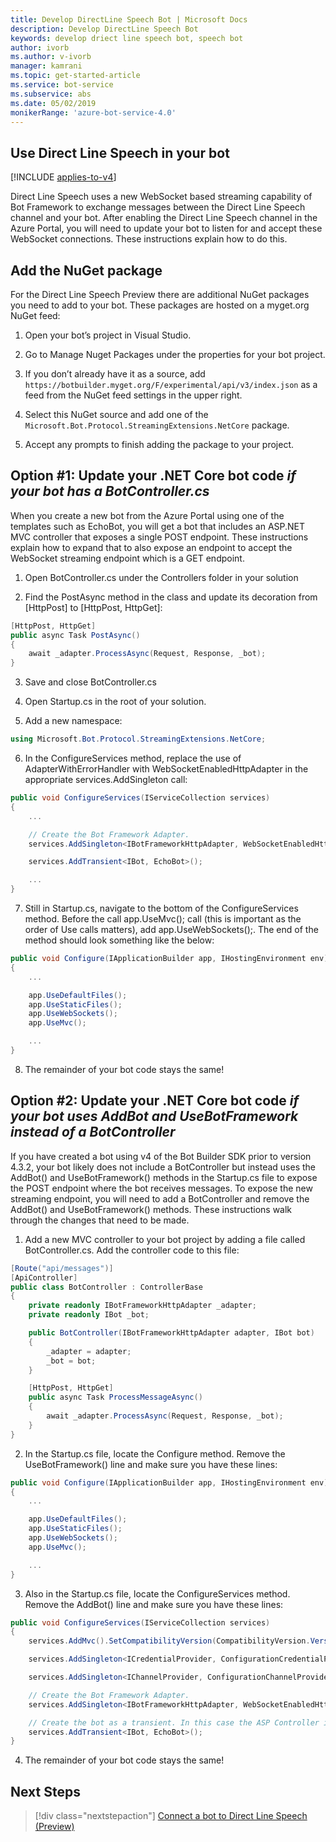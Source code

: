 ```yaml
---
title: Develop DirectLine Speech Bot | Microsoft Docs
description: Develop DirectLine Speech Bot
keywords: develop driect line speech bot, speech bot
author: ivorb
ms.author: v-ivorb
manager: kamrani
ms.topic: get-started-article
ms.service: bot-service
ms.subservice: abs
ms.date: 05/02/2019
monikerRange: 'azure-bot-service-4.0'
---
```


## Use Direct Line Speech in your bot 

[!INCLUDE [applies-to-v4](includes/applies-to.md)]

Direct Line Speech uses a new WebSocket based streaming capability of Bot Framework to exchange messages between the Direct Line Speech 
channel and your bot. After enabling the Direct Line Speech channel in the Azure Portal, you will need to update your bot to listen for 
and accept these WebSocket connections. These instructions explain how to do this.

## Add the NuGet package
For the Direct Line Speech Preview there are additional NuGet packages you need to add to your bot. These packages are hosted on a myget.org NuGet feed:
1.	Open your bot’s project in Visual Studio.

2.	Go to Manage Nuget Packages under the properties for your bot project.

3.	If you don’t already have it as a source, add `https://botbuilder.myget.org/F/experimental/api/v3/index.json` as a feed from the 
NuGet feed settings in the upper right.

4.	Select this NuGet source and add one of the `Microsoft.Bot.Protocol.StreamingExtensions.NetCore` package.

5.	Accept any prompts to finish adding the package to your project.

## Option #1: Update your .NET Core bot code _if your bot has a BotController.cs_
When you create a new bot from the Azure Portal using one of the templates such as EchoBot, you will get a bot that includes an ASP.NET MVC controller that exposes a single POST endpoint. These instructions explain how to expand that to also expose an endpoint to accept the WebSocket streaming endpoint which is a GET endpoint.
1.	Open BotController.cs under the Controllers folder in your solution

2.	Find the PostAsync method in the class and update its decoration from [HttpPost] to [HttpPost, HttpGet]:
```cs
[HttpPost, HttpGet]
public async Task PostAsync()
{ 
    await _adapter.ProcessAsync(Request, Response, _bot);
}
```

3.	Save and close BotController.cs

4.	Open Startup.cs in the root of your solution.

5.	Add a new namespace:

```cs
using Microsoft.Bot.Protocol.StreamingExtensions.NetCore;
```

6.	In the ConfigureServices method, replace the use of AdapterWithErrorHandler with WebSocketEnabledHttpAdapter in the 
appropriate services.AddSingleton call:

```cs
public void ConfigureServices(IServiceCollection services)
{
    ...    

    // Create the Bot Framework Adapter.
    services.AddSingleton<IBotFrameworkHttpAdapter, WebSocketEnabledHttpAdapter>();

    services.AddTransient<IBot, EchoBot>();

    ...
}
```

7. Still in Startup.cs, navigate to the bottom of the ConfigureServices method. Before the call app.UseMvc(); 
call (this is important as the order of Use calls matters), add app.UseWebSockets();. The end of the method should look 
something like the below:

```cs
public void Configure(IApplicationBuilder app, IHostingEnvironment env)
{
    ...

    app.UseDefaultFiles();
    app.UseStaticFiles();
    app.UseWebSockets();
    app.UseMvc();

    ...
}
```

8.	The remainder of your bot code stays the same!

## Option #2: Update your .NET Core bot code _if your bot uses AddBot and UseBotFramework instead of a BotController_

If you have created a bot using v4 of the Bot Builder SDK prior to version 4.3.2, your bot likely does not include a BotController but instead uses the AddBot() and UseBotFramework() methods in the Startup.cs file to expose the POST endpoint where the bot receives messages. To expose the new streaming endpoint, you will need to add a BotController and remove the AddBot() and UseBotFramework() methods. These instructions walk through the changes that need to be made.

1.	Add a new MVC controller to your bot project by adding a file called BotController.cs. Add the controller code to this file:

```cs
[Route("api/messages")]
[ApiController]
public class BotController : ControllerBase
{
    private readonly IBotFrameworkHttpAdapter _adapter;
    private readonly IBot _bot;

    public BotController(IBotFrameworkHttpAdapter adapter, IBot bot)
    {
        _adapter = adapter;
        _bot = bot;
    }

    [HttpPost, HttpGet]
    public async Task ProcessMessageAsync()
    {
        await _adapter.ProcessAsync(Request, Response, _bot);
    }
}
```
2.	In the Startup.cs file, locate the Configure method. Remove the UseBotFramework() line and make sure you have these lines:

```cs
public void Configure(IApplicationBuilder app, IHostingEnvironment env)
{
    ...

    app.UseDefaultFiles();
    app.UseStaticFiles();
    app.UseWebSockets();
    app.UseMvc();

    ...
}
```

3.	Also in the Startup.cs file, locate the ConfigureServices method. Remove the AddBot() line and make sure you have these lines:

```cs
public void ConfigureServices(IServiceCollection services)
{
    services.AddMvc().SetCompatibilityVersion(CompatibilityVersion.Version_2_1);

    services.AddSingleton<ICredentialProvider, ConfigurationCredentialProvider>();

    services.AddSingleton<IChannelProvider, ConfigurationChannelProvider>();

    // Create the Bot Framework Adapter.
    services.AddSingleton<IBotFrameworkHttpAdapter, WebSocketEnabledHttpAdapter>();

    // Create the bot as a transient. In this case the ASP Controller is expecting an IBot.
    services.AddTransient<IBot, EchoBot>();
}
```
4.	The remainder of your bot code stays the same!

## Next Steps
> [!div class="nextstepaction"]
> [Connect a bot to Direct Line Speech (Preview)](./bot-service-channel-connect-directlinespeech.md)
